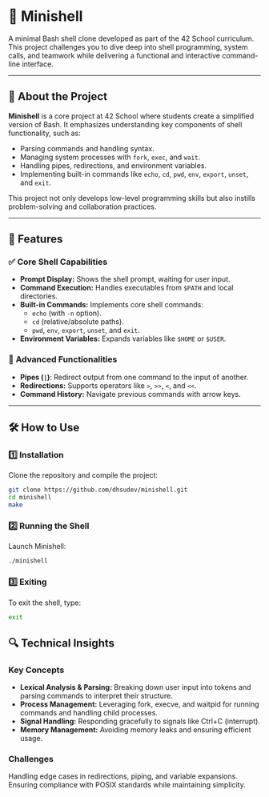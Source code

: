 # 🐚 **Minishell**  
A minimal Bash shell clone developed as part of the 42 School curriculum. This project challenges you to dive deep into shell programming, system calls, and teamwork while delivering a functional and interactive command-line interface.

---

## 🌟 **About the Project**

**Minishell** is a core project at 42 School where students create a simplified version of Bash. It emphasizes understanding key components of shell functionality, such as:  
- Parsing commands and handling syntax.  
- Managing system processes with `fork`, `exec`, and `wait`.  
- Handling pipes, redirections, and environment variables.  
- Implementing built-in commands like `echo`, `cd`, `pwd`, `env`, `export`, `unset`, and `exit`.  

This project not only develops low-level programming skills but also instills problem-solving and collaboration practices.

---

## 🚀 **Features**

### ✅ **Core Shell Capabilities**
- **Prompt Display:** Shows the shell prompt, waiting for user input.  
- **Command Execution:** Handles executables from `$PATH` and local directories.  
- **Built-in Commands:** Implements core shell commands:
  - `echo` (with `-n` option).
  - `cd` (relative/absolute paths).
  - `pwd`, `env`, `export`, `unset`, and `exit`.
- **Environment Variables:** Expands variables like `$HOME` or `$USER`.  

### 🔗 **Advanced Functionalities**
- **Pipes (`|`)**: Redirect output from one command to the input of another.  
- **Redirections:** Supports operators like `>`, `>>`, `<`, and `<<`.  
- **Command History:** Navigate previous commands with arrow keys.  

---

## 🛠️ **How to Use**

### 1️⃣ **Installation**  
Clone the repository and compile the project:  
```bash
git clone https://github.com/dhsudev/minishell.git
cd minishell
make
```
### 2️⃣ Running the Shell
Launch Minishell:
```bash
./minishell
```

### 3️⃣ Exiting
To exit the shell, type:
```bash
exit
```

## 🔍 Technical Insights
### Key Concepts
- **Lexical Analysis & Parsing:** Breaking down user input into tokens and parsing commands to interpret their structure.
- **Process Management:** Leveraging fork, execve, and waitpid for running commands and handling child processes.
- **Signal Handling:** Responding gracefully to signals like Ctrl+C (interrupt).
- **Memory Management:** Avoiding memory leaks and ensuring efficient usage.
### Challenges
Handling edge cases in redirections, piping, and variable expansions.
Ensuring compliance with POSIX standards while maintaining simplicity.
